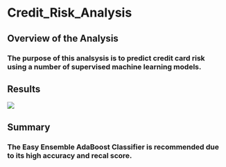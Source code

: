# Credit_Risk_Analysis
## Overview of the Analysis
### The purpose of this analsysis is to predict credit card risk using a number of supervised machine learning models. 
## Results
![](https://user-images.githubusercontent.com/17483395/106394611-13fc3380-63c3-11eb-84b9-fbc5a7b85da4.png)
## Summary
### The Easy Ensemble AdaBoost Classifier is recommended due to its high accuracy and recal score. 
